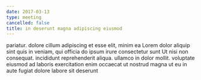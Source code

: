 ```yaml
---
date: 2017-03-13
type: meeting
cancelled: false
title: in deserunt magna adipiscing eiusmod
---
```

pariatur. dolore cillum adipiscing et esse elit, minim ea Lorem dolor aliquip sint quis in veniam, qui officia do ipsum irure consectetur sunt Ut nisi non consequat. incididunt reprehenderit aliqua. ullamco in dolor mollit. voluptate eiusmod ad laboris exercitation enim occaecat ut nostrud magna ut eu in aute fugiat dolore labore sit deserunt